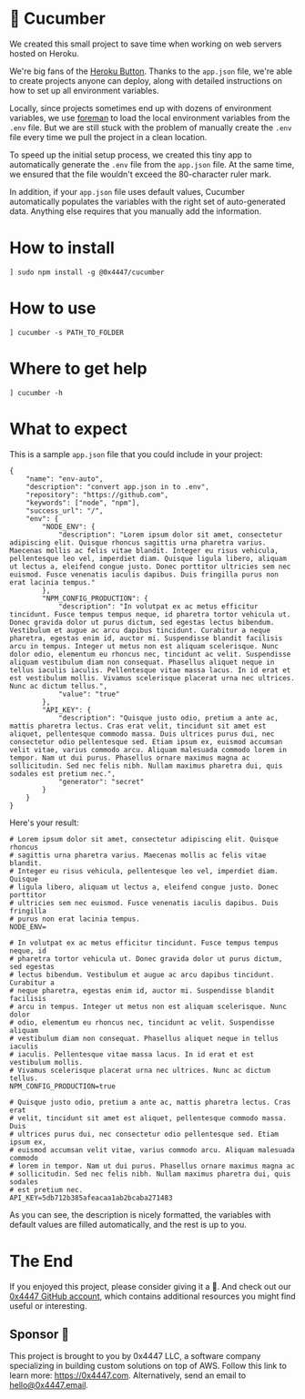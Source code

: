 # 🥒 Cucumber

We created this small project to save time when working on web servers hosted on Heroku.

We're big fans of the [Heroku Button](https://devcenter.heroku.com/articles/heroku-button). Thanks to the `app.json` file, we're able to create projects anyone can deploy, along with detailed instructions on how to set up all environment variables.

Locally, since projects sometimes end up with dozens of environment variables, we use [foreman](https://www.npmjs.com/package/foreman) to load the local environment variables from the `.env` file. But we are still stuck with the problem of manually create the `.env` file every time we pull the project in a clean location.

To speed up the initial setup process, we created this tiny app to automatically generate the `.env` file from the `app.json` file. At the same time, we ensured that the file wouldn't exceed the 80-character ruler mark.

In addition, if your `app.json` file uses default values, Cucumber automatically populates the variables with the right set of auto-generated data. Anything else requires that you manually add the information.

# How to install

```
] sudo npm install -g @0x4447/cucumber
```

# How to use

```
] cucumber -s PATH_TO_FOLDER
```

# Where to get help

```
] cucumber -h
```

# What to expect

This is a sample `app.json` file that you could include in your project:

```
{
	"name": "env-auto",
	"description": "convert app.json in to .env",
	"repository": "https://github.com",
	"keywords": ["node", "npm"],
	"success_url": "/",
	"env": {
		"NODE_ENV": {
			"description": "Lorem ipsum dolor sit amet, consectetur adipiscing elit. Quisque rhoncus sagittis urna pharetra varius. Maecenas mollis ac felis vitae blandit. Integer eu risus vehicula, pellentesque leo vel, imperdiet diam. Quisque ligula libero, aliquam ut lectus a, eleifend congue justo. Donec porttitor ultricies sem nec euismod. Fusce venenatis iaculis dapibus. Duis fringilla purus non erat lacinia tempus."
		},
		"NPM_CONFIG_PRODUCTION": {
			"description": "In volutpat ex ac metus efficitur tincidunt. Fusce tempus tempus neque, id pharetra tortor vehicula ut. Donec gravida dolor ut purus dictum, sed egestas lectus bibendum. Vestibulum et augue ac arcu dapibus tincidunt. Curabitur a neque pharetra, egestas enim id, auctor mi. Suspendisse blandit facilisis arcu in tempus. Integer ut metus non est aliquam scelerisque. Nunc dolor odio, elementum eu rhoncus nec, tincidunt ac velit. Suspendisse aliquam vestibulum diam non consequat. Phasellus aliquet neque in tellus iaculis iaculis. Pellentesque vitae massa lacus. In id erat et est vestibulum mollis. Vivamus scelerisque placerat urna nec ultrices. Nunc ac dictum tellus.",
			"value": "true"
		},
		"API_KEY": {
			"description": "Quisque justo odio, pretium a ante ac, mattis pharetra lectus. Cras erat velit, tincidunt sit amet est aliquet, pellentesque commodo massa. Duis ultrices purus dui, nec consectetur odio pellentesque sed. Etiam ipsum ex, euismod accumsan velit vitae, varius commodo arcu. Aliquam malesuada commodo lorem in tempor. Nam ut dui purus. Phasellus ornare maximus magna ac sollicitudin. Sed nec felis nibh. Nullam maximus pharetra dui, quis sodales est pretium nec.",
			"generator": "secret"
		}
	}
}
```
Here's your result:

```
# Lorem ipsum dolor sit amet, consectetur adipiscing elit. Quisque rhoncus
# sagittis urna pharetra varius. Maecenas mollis ac felis vitae blandit.
# Integer eu risus vehicula, pellentesque leo vel, imperdiet diam. Quisque
# ligula libero, aliquam ut lectus a, eleifend congue justo. Donec porttitor
# ultricies sem nec euismod. Fusce venenatis iaculis dapibus. Duis fringilla
# purus non erat lacinia tempus.
NODE_ENV=

# In volutpat ex ac metus efficitur tincidunt. Fusce tempus tempus neque, id
# pharetra tortor vehicula ut. Donec gravida dolor ut purus dictum, sed egestas
# lectus bibendum. Vestibulum et augue ac arcu dapibus tincidunt. Curabitur a
# neque pharetra, egestas enim id, auctor mi. Suspendisse blandit facilisis
# arcu in tempus. Integer ut metus non est aliquam scelerisque. Nunc dolor
# odio, elementum eu rhoncus nec, tincidunt ac velit. Suspendisse aliquam
# vestibulum diam non consequat. Phasellus aliquet neque in tellus iaculis
# iaculis. Pellentesque vitae massa lacus. In id erat et est vestibulum mollis.
# Vivamus scelerisque placerat urna nec ultrices. Nunc ac dictum tellus.
NPM_CONFIG_PRODUCTION=true

# Quisque justo odio, pretium a ante ac, mattis pharetra lectus. Cras erat
# velit, tincidunt sit amet est aliquet, pellentesque commodo massa. Duis
# ultrices purus dui, nec consectetur odio pellentesque sed. Etiam ipsum ex,
# euismod accumsan velit vitae, varius commodo arcu. Aliquam malesuada commodo
# lorem in tempor. Nam ut dui purus. Phasellus ornare maximus magna ac
# sollicitudin. Sed nec felis nibh. Nullam maximus pharetra dui, quis sodales
# est pretium nec.
API_KEY=5db712b385afeacaa1ab2bcaba271483
```
As you can see, the description is nicely formatted, the variables with default values are filled automatically, and the rest is up to you.

# The End

If you enjoyed this project, please consider giving it a 🌟. And check out our [0x4447 GitHub account](https://github.com/0x4447), which contains additional resources you might find useful or interesting.

## Sponsor 🎊

This project is brought to you by 0x4447 LLC, a software company specializing in building custom solutions on top of AWS. Follow this link to learn more: https://0x4447.com. Alternatively, send an email to [hello@0x4447.email](mailto:hello@0x4447.email?Subject=Hello%20From%20Repo&Body=Hi%2C%0A%0AMy%20name%20is%20NAME%2C%20and%20I%27d%20like%20to%20get%20in%20touch%20with%20someone%20at%200x4447.%0A%0AI%27d%20like%20to%20discuss%20the%20following%20topics%3A%0A%0A-%20LIST_OF_TOPICS_TO_DISCUSS%0A%0ASome%20useful%20information%3A%0A%0A-%20My%20full%20name%20is%3A%20FIRST_NAME%20LAST_NAME%0A-%20My%20time%20zone%20is%3A%20TIME_ZONE%0A-%20My%20working%20hours%20are%20from%3A%20TIME%20till%20TIME%0A-%20My%20company%20name%20is%3A%20COMPANY%20NAME%0A-%20My%20company%20website%20is%3A%20https%3A%2F%2F%0A%0ABest%20regards.).
